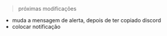 > próximas modificações

- muda a mensagem de alerta, depois de ter copiado discord
- colocar notificação
